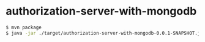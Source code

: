 # authorization-server-with-mongodb


```bash
$ mvn package
$ java -jar ./target/authorization-server-with-mongodb-0.0.1-SNAPSHOT.jar
	
```


